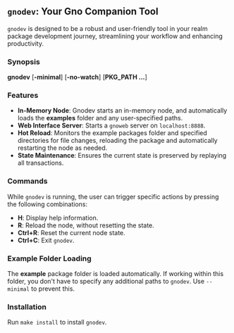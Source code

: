 ## `gnodev`: Your Gno Companion Tool

`gnodev` is designed to be a robust and user-friendly tool in your realm package development journey, streamlining your workflow and enhancing productivity.

### Synopsis
**gnodev** [**-minimal**] [**-no-watch**] [**PKG_PATH ...**]

### Features
- **In-Memory Node**: Gnodev starts an in-memory node, and automatically loads
  the **examples** folder and any user-specified paths.
- **Web Interface Server**: Starts a `gnoweb` server on `localhost:8888`.
- **Hot Reload**: Monitors the example packages folder and specified directories for file changes,
  reloading the package and automatically restarting the node as needed.
- **State Maintenance**: Ensures the current state is preserved by replaying all transactions.

### Commands
While `gnodev` is running, the user can trigger specific actions by pressing
the following combinations:
- **H**: Display help information.
- **R**: Reload the node, without resetting the state.
- **Ctrl+R**: Reset the current node state.
- **Ctrl+C**: Exit `gnodev`.

### Example Folder Loading
The **example** package folder is loaded automatically. If working within this folder, you don't have to specify any additional paths to `gnodev`. Use `--minimal` to prevent this.

### Installation
Run `make install` to install `gnodev`.
